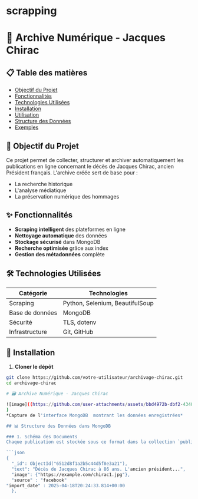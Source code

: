 # scrapping
# 📖 Archive Numérique - Jacques Chirac


## 📋 Table des matières
- [Objectif du Projet](#🎯-objectif-du-projet)
- [Fonctionnalités](#✨-fonctionnalités)
- [Technologies Utilisées](#🛠️-technologies-utilisées)
- [Installation](#🔧-installation)
- [Utilisation](#🚀-utilisation)
- [Structure des Données](#🗂️-structure-des-données)
- [Exemples](#🔍-exemples)


## 🎯 Objectif du Projet
Ce projet permet de collecter, structurer et archiver automatiquement les publications en ligne concernant le décès de Jacques Chirac, ancien Président français. L'archive créée sert de base pour :
- La recherche historique
- L'analyse médiatique
- La préservation numérique des hommages

## ✨ Fonctionnalités
- **Scraping intelligent** des plateformes en ligne
- **Nettoyage automatique** des données
- **Stockage sécurisé** dans MongoDB 
- **Recherche optimisée** grâce aux index
- **Gestion des métadonnées** complète

## 🛠️ Technologies Utilisées
| Catégorie       | Technologies                          |
|----------------|--------------------------------------|
| Scraping       | Python, Selenium, BeautifulSoup      |
| Base de données| MongoDB                         |
| Sécurité       | TLS, dotenv                          |
| Infrastructure | Git, GitHub                          |

## 🔧 Installation
1. **Cloner le dépôt**
```bash
git clone https://github.com/votre-utilisateur/archivage-chirac.git
cd archivage-chirac

# 🗃️ Archive Numérique - Jacques Chirac

![image]((https://github.com/user-attachments/assets/bbd4972b-dbf2-4348-a4fa-3f3e7f975e8d)
)
*Capture de l'interface MongoDB  montrant les données enregistrées*

## 📊 Structure des Données dans MongoDB

### 1. Schéma des Documents
Chaque publication est stockée sous ce format dans la collection `publications` :

```json
{
  "_id": ObjectId("6512d8f1a2b5c44d5f8e3a21"),
  "text": "Décès de Jacques Chirac à 86 ans. L'ancien président...",
  "image": {"https://example.com/chirac1.jpg"},
  "source" : "facebook"
"import_date" : 2025-04-18T20:24:33.814+00:00
  },
  
